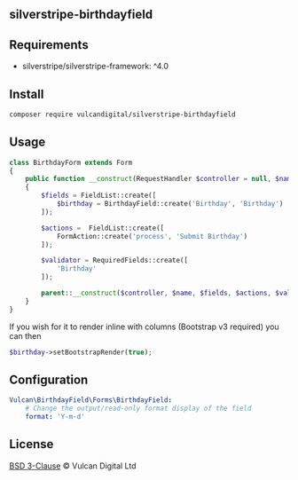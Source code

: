 ## silverstripe-birthdayfield

## Requirements
* silverstripe/silverstripe-framework: ^4.0

## Install
```sh
composer require vulcandigital/silverstripe-birthdayfield
```

## Usage
```php
class BirthdayForm extends Form
{
    public function __construct(RequestHandler $controller = null, $name = self::DEFAULT_NAME)
    {
        $fields = FieldList::create([
            $birthday = BirthdayField::create('Birthday', 'Birthday')
        ]);

        $actions =  FieldList::create([
            FormAction::create('process', 'Submit Birthday')
        ]);

        $validator = RequiredFields::create([
            'Birthday'
        ]);

        parent::__construct($controller, $name, $fields, $actions, $validator);
    }
}
```

If you wish for it to render inline with columns (Bootstrap v3 required) you can then

```php
$birthday->setBootstrapRender(true);
```

## Configuration
```yml
Vulcan\BirthdayField\Forms\BirthdayField:
    # Change the output/read-only format display of the field
    format: 'Y-m-d'
```

## License
[BSD 3-Clause](LICENSE.md) © Vulcan Digital Ltd